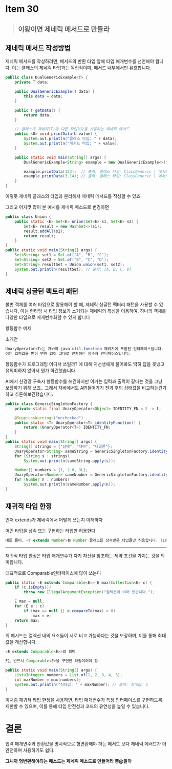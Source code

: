 # Item 30

> ## 이왕이면 제네릭 메서드로 만들라

## 제네릭 메서드 작성방법 

제네릭 메서드를 작성하려면, 메서드의 반환 타입 앞에 타입 매개변수를 선언해야 합니다. 이는 클래스의 제네릭 타입과는 독립적이며, 메서드 내부에서만 유효합니다.

```java
public class DualGenericExample<T> {
    private T data;

    public DualGenericExample(T data) {
        this.data = data;
    }

    public T getData() {
        return data;
    }

    // 클래스의 제네릭(T)와 다른 타입(U)을 사용하는 제네릭 메서드
    public <U> void printData(U value) {
        System.out.println("클래스 타입: " + data);
        System.out.println("메서드 타입: " + value);
    }

    public static void main(String[] args) {
        DualGenericExample<String> example = new DualGenericExample<>("ClassGeneric");

        example.printData(123);  // 출력: 클래스 타입: ClassGeneric | 메서드 타입: 123
        example.printData(3.14); // 출력: 클래스 타입: ClassGeneric | 메서드 타입: 3.14
    }
}
```

이렇듯 제네릭 클래스의 타입과 분리해서 제네릭 메서드를 작성할 수 있죠.

그리고 어지껏 많이 본 예시를 제네릭 메소드로 변경하면 

```java
public class Union {
    public static <E> Set<E> union(Set<E> s1, Set<E> s2) {
        Set<E> result = new HashSet<>(s1);
        result.addAll(s2);
        return result;
    }
}
public static void main(String[] args) {
    Set<String> set1 = Set.of("A", "B", "C");
    Set<String> set2 = Set.of("B", "C", "D");
    Set<String> resultSet = Union.union(set1, set2);
    System.out.println(resultSet); // 출력: [A, B, C, D]
}

```

## 제네릭 싱글턴 팩토리 패턴 

불변 객체를 여러 타입으로 활용해야 할 때, 제네릭 싱글턴 팩터리 패턴을 사용할 수 있습니다. 이는 런타임 시 타입 정보가 소거되는 제네릭의 특성을 이용하여, 하나의 객체를 다양한 타입으로 매개변수화할 수 있게 합니다


항등함수 예제 

소개전

```java
UnaryOperator<T>는 자바의 java.util.function 패키지에 포함된 인터페이스입니다.
이는 입력값을 받아 변환 없이 그대로 반환하는 함수형 인터페이스입니다.
```

항등함수가 프로그래밍 어디서 쓰일까? 에 대해 지선생에게 물어봐도 딱히 답을 못냈고 유의미하지 않아서 뭔가 하긴했습니다..

AI에서 신경망 구축시 항등함수를 쓰긴하지만 이거는 입력과 출력이 같다는 것을 그냥 보장하기 위해 쓰죠.. 그래서 자바에서도 API들어가기 전과 후의 상태값을 비교하는건가 하고 추론해보긴했습니다.



```java
public class GenericSingletonFactory {
    private static final UnaryOperator<Object> IDENTITY_FN = t -> t;

    @SuppressWarnings("unchecked")
    public static <T> UnaryOperator<T> identityFunction() {
        return (UnaryOperator<T>) IDENTITY_FN;
    }
}
public static void main(String[] args) {
    String[] strings = {"삼베", "대마", "나일론"};
    UnaryOperator<String> sameString = GenericSingletonFactory.identityFunction();
    for (String s : strings)
        System.out.println(sameString.apply(s));

    Number[] numbers = {1, 2.0, 3L};
    UnaryOperator<Number> sameNumber = GenericSingletonFactory.identityFunction();
    for (Number n : numbers)
        System.out.println(sameNumber.apply(n));
}

```

## 재귀적 타입 한정

먼저 extends가 제네릭에서 어떻게 쓰는지 이해하자

어떤 타입을 상속 또는 구현하는 타입만 허용한다

```java
예를 들어, <T extends Number>는 Number 클래스를 상속받은 타입들만 허용합니다. (Integer, Double, Long 등)
```
---

재귀적 타입 한정은 타입 매개변수가 자기 자신을 참조하는 제약 조건을 가지는 것을 의미합니다.

대표적으로 Comparable인터페이스에 많이 쓰는디
```java
public static <E extends Comparable<E>> E max(Collection<E> c) {
    if (c.isEmpty())
        throw new IllegalArgumentException("컬렉션이 비어 있습니다.");

    E max = null;
    for (E e : c)
        if (max == null || e.compareTo(max) > 0)
            max = e;
    return max;
}
```
위 메서드는 컬렉션 내의 요소들이 서로 비교 가능하다는 것을 보장하며, 이를 통해 최대값을 계산합니다.

```java
<E extends Comparable<E>>의 의미 

E는 반드시 Comparable<E>을 구현한 타입이어야 함.
```

```java
public static void main(String[] args) {
    List<Integer> numbers = List.of(1, 2, 3, 4, 5);
    int maxNumber = max(numbers);
    System.out.println("최대값: " + maxNumber); // 출력: 최대값: 5
}
```

이처럼 재귀적 타입 한정을 사용하면, 타입 매개변수가 특정 인터페이스를 구현하도록 제한할 수 있으며, 이를 통해 타입 안전성과 코드의 유연성을 높일 수 있습니다.

# 결론

입력 매개변수와 반환값을 명시적으로 형변환해야 하는 메서드 보다 제네릭 메서드가 더 안전하며 사용하기도 쉽다.

**그니까 형변환해야되는 메소드는 제네릭 메소드로 만들어라 뽕@알아**